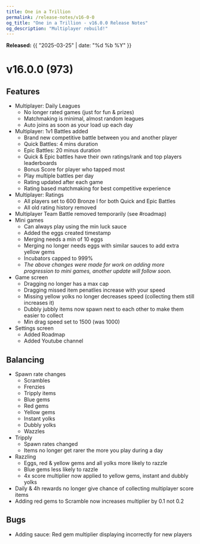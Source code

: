 ```yaml
---
title: One in a Trillion
permalink: /release-notes/v16-0-0
og_title: "One in a Trillion - v16.0.0 Release Notes"
og_description: "Multiplayer rebuild!"
---
```

**Released:** {{ "2025-03-25" | date: "%d %b %Y" }}

# v16.0.0 (973)
## Features
- Multiplayer: Daily Leagues
  - No longer rated games (just for fun & prizes)
  - Matchmaking is minimal, almost random leagues
  - Auto joins as soon as your load up each day
- Multiplayer: 1v1 Battles added
  - Brand new competitive battle between you and another player
  - Quick Battles: 4 mins duration
  - Epic Battles: 20 minus duration
  - Quick & Epic battles have their own ratings/rank and top players leaderboards
  - Bonus Score for player who tapped most
  - Play multiple battles per day
  - Rating updated after each game
  - Rating based matchmaking for best competitive experience
- Multiplayer: Ratings
  - All players set to 600 Bronze I for both Quick and Epic Battles
  - All old rating history removed
- Multiplayer Team Battle removed temporarily (see #roadmap)
- Mini games
  - Can always play using the min luck sauce
  - Added the eggs created timestamp
  - Merging needs a min of 10 eggs
  - Merging no longer needs eggs with similar sauces to add extra yellow gems
  - Incubators capped to 999%
  - *The above changes were made for work on adding more progression to mini games, another update will follow soon.*
- Game screen
  - Dragging no longer has a max cap
  - Dragging missed item penatlies increase with your speed
  - Missing yellow yolks no longer decreases speed (collecting them still increases it)
  - Dubbly jubbly items now spawn next to each other to make them easier to collect
  - Min drag speed set to 1500 (was 1000)
- Settings screen
  - Added Roadmap
  - Added Youtube channel

## Balancing
- Spawn rate changes 
  - Scrambles
  - Frenzies
  - Tripply items
  - Blue gems
  - Red gems
  - Yellow gems
  - Instant yolks
  - Dubbly yolks
  - Wazzles
- Tripply
  - Spawn rates changed
  - Items no longer get rarer the more you play during a day
- Razzling
  - Eggs, red & yellow gems and all yolks more likely to razzle
  - Blue gems less likely to razzle
  - 4x score multiplier now applied to yellow gems, instant and dubbly yolks
- Daily & 4h rewards no longer give chance of collecting multiplayer score items
- Adding red gems to Scramble now increases multiplier by 0.1 not 0.2

## Bugs
- Adding sauce: Red gem multiplier displaying incorrectly for new players
